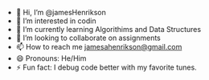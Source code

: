 - 👋 Hi, I’m @jamesHenrikson
- 👀 I’m interested in codin
- 🌱 I’m currently learning Algorithims and Data Structures
- 💞️ I’m looking to collaborate on assignments
- 📫 How to reach me jamesahenrikson@gmail.com
- 😄 Pronouns: He/Him
- ⚡ Fun fact: I debug code better with my favorite tunes.

<!---
jamesHenrikson/jamesHenrikson is a ✨ special ✨ repository because its `README.md` (this file) appears on your GitHub profile.
You can click the Preview link to take a look at your changes.
--->
